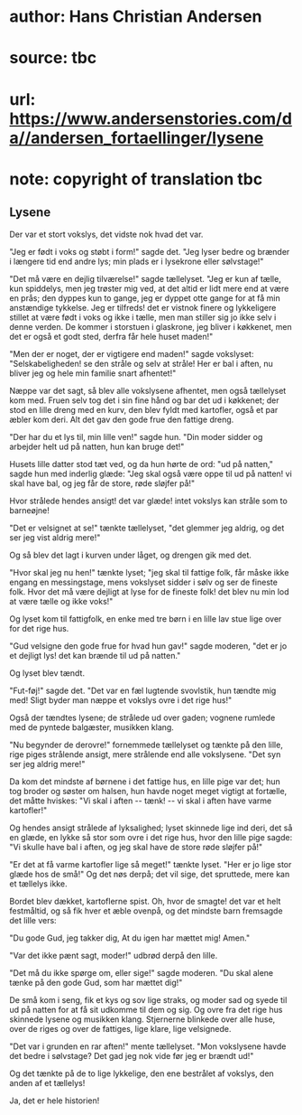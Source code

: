 # author: Hans Christian Andersen
# source: tbc
# url: https://www.andersenstories.com/da//andersen_fortaellinger/lysene
# note: copyright of translation tbc

## Lysene 

Der var et stort vokslys, det vidste nok hvad det var.

"Jeg er født i voks og støbt i form!" sagde det. "Jeg lyser bedre og
brænder i længere tid end andre lys; min plads er i lysekrone eller
sølvstage!"

"Det må være en dejlig tilværelse!" sagde tællelyset. "Jeg er kun af
tælle, kun spiddelys, men jeg trøster mig ved, at det altid er lidt mere
end at være en prås; den dyppes kun to gange, jeg er dyppet otte gange
for at få min anstændige tykkelse. Jeg er tilfreds! det er vistnok
finere og lykkeligere stillet at være født i voks og ikke i tælle, men
man stiller sig jo ikke selv i denne verden. De kommer i storstuen i
glaskrone, jeg bliver i køkkenet, men det er også et godt sted, derfra
får hele huset maden!"

"Men der er noget, der er vigtigere end maden!" sagde vokslyset:
"Selskabeligheden! se den stråle og selv at stråle! Her er bal i aften,
nu bliver jeg og hele min familie snart afhentet!"

Næppe var det sagt, så blev alle vokslysene afhentet, men også
tællelyset kom med. Fruen selv tog det i sin fine hånd og bar det ud i
køkkenet; der stod en lille dreng med en kurv, den blev fyldt med
kartofler, også et par æbler kom deri. Alt det gav den gode frue den
fattige dreng.

"Der har du et lys til, min lille ven!" sagde hun. "Din moder sidder
og arbejder helt ud på natten, hun kan bruge det!"

Husets lille datter stod tæt ved, og da hun hørte de ord: "ud på
natten," sagde hun med inderlig glæde: "Jeg skal også være oppe til ud
på natten! vi skal have bal, og jeg får de store, røde sløjfer på!"

Hvor strålede hendes ansigt! det var glæde! intet vokslys kan stråle som
to barneøjne!

"Det er velsignet at se!" tænkte tællelyset, "det glemmer jeg aldrig,
og det ser jeg vist aldrig mere!"

Og så blev det lagt i kurven under låget, og drengen gik med det.

"Hvor skal jeg nu hen!" tænkte lyset; "jeg skal til fattige folk, får
måske ikke engang en messingstage, mens vokslyset sidder i sølv og ser
de fineste folk. Hvor det må være dejligt at lyse for de fineste folk!
det blev nu min lod at være tælle og ikke voks!"

Og lyset kom til fattigfolk, en enke med tre børn i en lille lav stue
lige over for det rige hus.

"Gud velsigne den gode frue for hvad hun gav!" sagde moderen, "det er
jo et dejligt lys! det kan brænde til ud på natten."

Og lyset blev tændt.

"Fut-føj!" sagde det. "Det var en fæl lugtende svovlstik, hun tændte
mig med! Sligt byder man næppe et vokslys ovre i det rige hus!"

Også der tændtes lysene; de strålede ud over gaden; vognene rumlede med
de pyntede balgæster, musikken klang.

"Nu begynder de derovre!" fornemmede tællelyset og tænkte på den
lille, rige piges strålende ansigt, mere strålende end alle vokslysene.
"Det syn ser jeg aldrig mere!"

Da kom det mindste af børnene i det fattige hus, en lille pige var det;
hun tog broder og søster om halsen, hun havde noget meget vigtigt at
fortælle, det måtte hviskes: "Vi skal i aften -- tænk! -- vi skal i
aften have varme kartofler!"

Og hendes ansigt strålede af lyksalighed; lyset skinnede lige ind deri,
det så en glæde, en lykke så stor som ovre i det rige hus, hvor den
lille pige sagde: "Vi skulle have bal i aften, og jeg skal have de
store røde sløjfer på!"

"Er det at få varme kartofler lige så meget!" tænkte lyset. "Her er
jo lige stor glæde hos de små!" Og det nøs derpå; det vil sige, det
spruttede, mere kan et tællelys ikke.

Bordet blev dækket, kartoflerne spist. Oh, hvor de smagte! det var et
helt festmåltid, og så fik hver et æble ovenpå, og det mindste barn
fremsagde det lille vers:

"Du gode Gud, jeg takker dig,
At du igen har mættet mig!
Amen."

"Var det ikke pænt sagt, moder!" udbrød derpå den lille.

"Det må du ikke spørge om, eller sige!" sagde moderen. "Du skal alene
tænke på den gode Gud, som har mættet dig!"

De små kom i seng, fik et kys og sov lige straks, og moder sad og syede
til ud på natten for at få sit udkomme til dem og sig. Og ovre fra det
rige hus skinnede lysene og musikken klang. Stjernerne blinkede over
alle huse, over de riges og over de fattiges, lige klare, lige
velsignede.

"Det var i grunden en rar aften!" mente tællelyset. "Mon vokslysene
havde det bedre i sølvstage? Det gad jeg nok vide før jeg er brændt
ud!"

Og det tænkte på de to lige lykkelige, den ene bestrålet af vokslys, den
anden af et tællelys!

Ja, det er hele historien!
